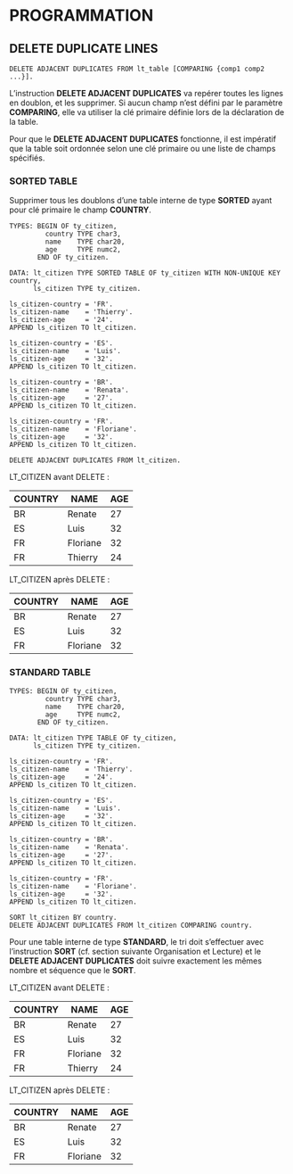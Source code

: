# **PROGRAMMATION**

## **DELETE DUPLICATE LINES**

```ABAP
DELETE ADJACENT DUPLICATES FROM lt_table [COMPARING {comp1 comp2 ...}].
```
L’instruction **DELETE ADJACENT DUPLICATES** va repérer toutes les lignes en doublon, et les supprimer. Si aucun champ n’est défini par le paramètre **COMPARING**, elle va utiliser la clé primaire définie lors de la déclaration de la table.

Pour que le **DELETE ADJACENT DUPLICATES** fonctionne, il est impératif que la table soit ordonnée selon une clé primaire ou une liste de champs spécifiés.

### **SORTED TABLE**

Supprimer tous les doublons d’une table interne de type **SORTED** ayant pour clé primaire le champ **COUNTRY**.

```ABAP
TYPES: BEGIN OF ty_citizen, 
         country TYPE char3, 
         name    TYPE char20, 
         age     TYPE numc2, 
       END OF ty_citizen. 
 
DATA: lt_citizen TYPE SORTED TABLE OF ty_citizen WITH NON-UNIQUE KEY country, 
      ls_citizen TYPE ty_citizen. 
 
ls_citizen-country = 'FR'. 
ls_citizen-name    = 'Thierry'. 
ls_citizen-age     = '24'. 
APPEND ls_citizen TO lt_citizen. 
 
ls_citizen-country = 'ES'. 
ls_citizen-name    = 'Luis'. 
ls_citizen-age     = '32'. 
APPEND ls_citizen TO lt_citizen. 
 
ls_citizen-country = 'BR'. 
ls_citizen-name    = 'Renata'. 
ls_citizen-age     = '27'. 
APPEND ls_citizen TO lt_citizen. 
 
ls_citizen-country = 'FR'. 
ls_citizen-name    = 'Floriane'. 
ls_citizen-age     = '32'. 
APPEND ls_citizen TO lt_citizen. 
 
DELETE ADJACENT DUPLICATES FROM lt_citizen.
```

LT_CITIZEN avant DELETE :

| **COUNTRY** | **NAME** | **AGE** |
|-------------|----------|---------|
| BR          | Renate   | 27      |
| ES          | Luis     | 32      |
| FR          | Floriane | 32      |
| FR          | Thierry  | 24      |

LT_CITIZEN après DELETE :

| **COUNTRY** | **NAME** | **AGE** |
|-------------|----------|---------|
| BR          | Renate   | 27      |
| ES          | Luis     | 32      |
| FR          | Floriane | 32      |

### **STANDARD TABLE**

```ABAP
TYPES: BEGIN OF ty_citizen, 
         country TYPE char3, 
         name    TYPE char20, 
         age     TYPE numc2, 
       END OF ty_citizen. 
 
DATA: lt_citizen TYPE TABLE OF ty_citizen, 
      ls_citizen TYPE ty_citizen. 
 
ls_citizen-country = 'FR'. 
ls_citizen-name    = 'Thierry'. 
ls_citizen-age     = '24'. 
APPEND ls_citizen TO lt_citizen. 
 
ls_citizen-country = 'ES'. 
ls_citizen-name    = 'Luis'. 
ls_citizen-age     = '32'. 
APPEND ls_citizen TO lt_citizen. 
 
ls_citizen-country = 'BR'. 
ls_citizen-name    = 'Renata'. 
ls_citizen-age     = '27'. 
APPEND ls_citizen TO lt_citizen. 
 
ls_citizen-country = 'FR'. 
ls_citizen-name    = 'Floriane'. 
ls_citizen-age     = '32'. 
APPEND ls_citizen TO lt_citizen. 
 
SORT lt_citizen BY country. 
DELETE ADJACENT DUPLICATES FROM lt_citizen COMPARING country.
```

Pour une table interne de type **STANDARD**, le tri doit s’effectuer avec l’instruction **SORT** (cf. section suivante Organisation et Lecture) et le **DELETE ADJACENT DUPLICATES** doit suivre exactement les mêmes nombre et séquence que le **SORT**.

LT_CITIZEN avant DELETE :

| **COUNTRY** | **NAME** | **AGE** |
|-------------|----------|---------|
| BR          | Renate   | 27      |
| ES          | Luis     | 32      |
| FR          | Floriane | 32      |
| FR          | Thierry  | 24      |

LT_CITIZEN après DELETE :

| **COUNTRY** | **NAME** | **AGE** |
|-------------|----------|---------|
| BR          | Renate   | 27      |
| ES          | Luis     | 32      |
| FR          | Floriane | 32      |


